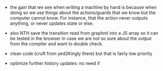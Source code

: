 - the gain that we see when writing a machine by hand is because when doing so we use things about the actions/guards that we know but the computer cannot know. For instance, that the action never outputs anything, or never updates state or else.

- also NTH save the transition read from graphml into a JS array so it can be tested in the browser in case we are not so sure about the output from the compiler and want to double check.

- clean code (cruft from yed2Kingly there) but that is fairly low priority

- optimize further history updates: no need if  
